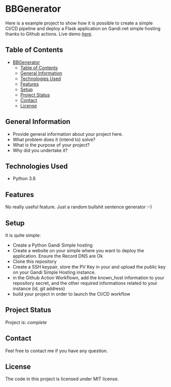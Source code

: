 # BBGenerator
Here is a example project to show how it is possible to create a simple CI/CD pipeline and deploy a Flask application on Gandi.net simple hosting thanks to Github actions.
Live demo [_here_](https://bbgen.bougetb.fr/).

## Table of Contents
- [BBGenerator](#bbgenerator)
  - [Table of Contents](#table-of-contents)
  - [General Information](#general-information)
  - [Technologies Used](#technologies-used)
  - [Features](#features)
  - [Setup](#setup)
  - [Project Status](#project-status)
  - [Contact](#contact)
  - [License](#license)
<!-- * [License](#license) -->


## General Information
- Provide general information about your project here.
- What problem does it (intend to) solve?
- What is the purpose of your project?
- Why did you undertake it?
<!-- You don't have to answer all the questions - just the ones relevant to your project. -->


## Technologies Used
- Python 3.8


## Features
No really useful feature. Just a random bullshit sentence generator :-)

## Setup
It is quite simple:
* Create a Python Gandi Simple hosting
* Create a website on your simple where you want to deploy the application. Ensure the Record DNS are Ok
* Clone this repository
* Create a SSH keypair, store the PV Key in your and upload the public key on your Gandi Simple Hosting instance.
* in the Github Action Workflown, add the known_host information to your repository secret, and the other required informations related to your instance (id, git address)
* build your project in order to launch the CI/CD workflow

## Project Status
Project is: _complete_ 

## Contact
Feel free to contact me if you have any question.

## License
The code in this project is licensed under MIT license.
